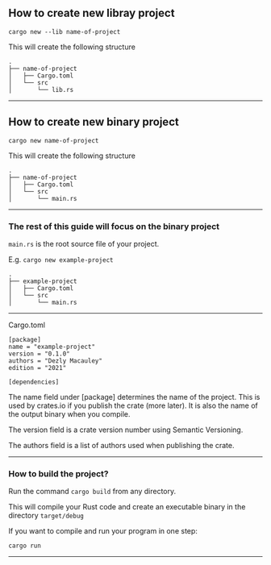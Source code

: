 ## How to create new libray project

```
cargo new --lib name-of-project
```

This will create the following structure
```
.
├── name-of-project
│   ├── Cargo.toml
│   └── src
│       └── lib.rs
```
_______________________________________________________________________________
## How to create new binary project

```
cargo new name-of-project
```

This will create the following structure
```
.
├── name-of-project
│   ├── Cargo.toml
│   └── src
│       └── main.rs
```

_______________________________________________________________________________

### The rest of this guide will focus on the binary project

`main.rs` is the root source file of your project.


E.g. `cargo new example-project`

```
.
├── example-project
│   ├── Cargo.toml
│   └── src
│       └── main.rs
```

_______________________________________________________________________________

Cargo.toml
```
[package]
name = "example-project"
version = "0.1.0"
authors = "Dezly Macauley"
edition = "2021"

[dependencies]
```
The name field under [package] determines the name of the project. 
This is used by crates.io 
if you publish the crate (more later). 
It is also the name of the output binary when you compile.

The version field is a crate version number using Semantic Versioning.

The authors field is a list of authors used when publishing the crate.

_______________________________________________________________________________
### How to build the project?

Run the command `cargo build` from any directory.

This will compile your Rust code and create an executable binary in the
directory `target/debug`

If you want to compile and run your program in one step:
```
cargo run
```

_______________________________________________________________________________
